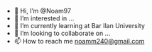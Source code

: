 - 👋 Hi, I’m @Noam97
- 👀 I’m interested in ...
- 🌱 I’m currently learning at Bar Ilan University
- 💞️ I’m looking to collaborate on ...
- 📫 How to reach me noamm240@gmail.com

<!---
Noam97/Noam97 is a ✨ special ✨ repository because its `README.md` (this file) appears on your GitHub profile.
You can click the Preview link to take a look at your changes.
--->
